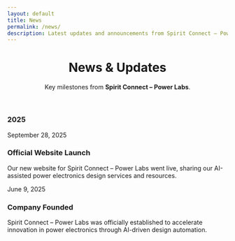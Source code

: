 ```yaml
---
layout: default
title: News
permalink: /news/
description: Latest updates and announcements from Spirit Connect – Power Labs.
---
```


<header class="hero">
  <div class="bg"></div>
  <div class="container">
    <h1>News & Updates</h1>
    <p class="lead">
      Key milestones from <strong>Spirit Connect – Power Labs</strong>.
    </p>
  </div>
</header>

<section class="section">
  <div class="container">

### 2025

<div class="card">
  <span class="small">September 28, 2025</span>
  <h3>Official Website Launch</h3>
  <p>
    Our new website for Spirit Connect – Power Labs went live, sharing our AI-assisted power electronics
    design services and resources.
  </p>
</div>

<div class="card">
  <span class="small">June 9, 2025</span>
  <h3>Company Founded</h3>
  <p>
    Spirit Connect – Power Labs was officially established to accelerate innovation in power electronics
    through AI-driven design automation.
  </p>
</div>

  </div>
</section>
